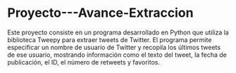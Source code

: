 # Proyecto---Avance-Extraccion
Este proyecto consiste en un programa desarrollado en Python que utiliza la biblioteca Tweepy para extraer tweets de Twitter. El programa permite especificar un nombre de usuario de Twitter y recopila los últimos tweets de ese usuario, mostrando información como el texto del tweet, la fecha de publicación, el ID, el número de retweets y favoritos.
